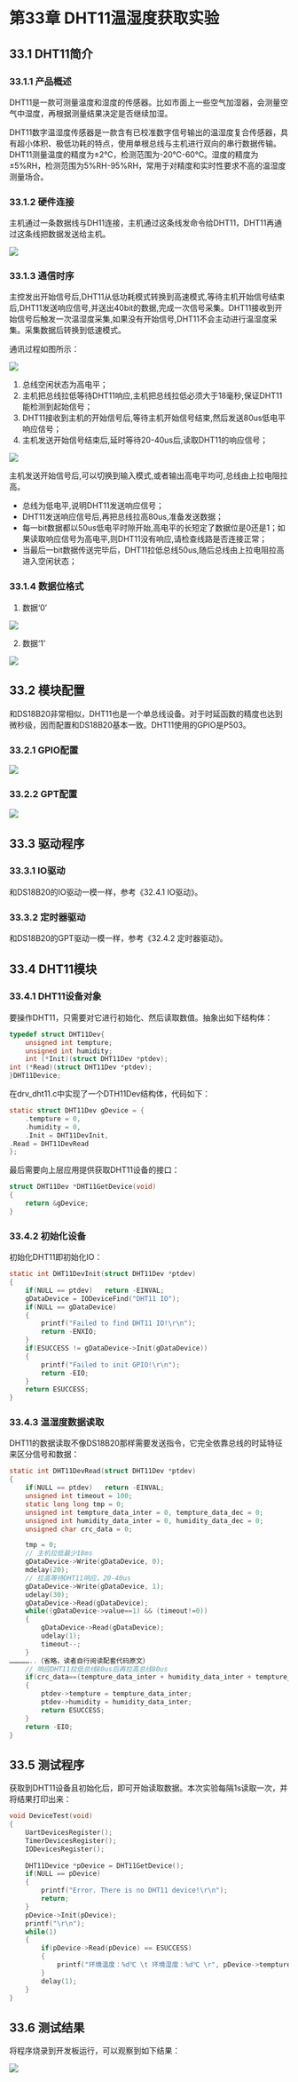 # 第33章 DHT11温湿度获取实验

## 33.1 DHT11简介

### 33.1.1 产品概述

DHT11是一款可测量温度和湿度的传感器。比如市面上一些空气加湿器，会测量空气中湿度，再根据测量结果决定是否继续加湿。

DHT11数字温湿度传感器是一款含有已校准数字信号输出的温湿度复合传感器，具有超小体积、极低功耗的特点，使用单根总线与主机进行双向的串行数据传输。DHT11测量温度的精度为±2℃，检测范围为-20℃-60℃。湿度的精度为±5%RH，检测范围为5%RH-95%RH，常用于对精度和实时性要求不高的温湿度测量场合。

### 33.1.2 硬件连接

主机通过一条数据线与DH11连接，主机通过这条线发命令给DHT11，DHT11再通过这条线把数据发送给主机。

![](http://photos.100ask.net/renesas-docs/DShanMCU_RA6M5/object_oriented_module_programming_method_in_ARM_embedded_system/chapter-32\image1.png) 

### 33.1.3 通信时序

主控发出开始信号后,DHT11从低功耗模式转换到高速模式,等待主机开始信号结束后,DHT11发送响应信号,并送出40bit的数据,完成一次信号采集。DHT11接收到开始信号后触发一次温湿度采集,如果没有开始信号,DHT11不会主动进行温湿度采集。采集数据后转换到低速模式。

通讯过程如图所示：

![](http://photos.100ask.net/renesas-docs/DShanMCU_RA6M5/object_oriented_module_programming_method_in_ARM_embedded_system/chapter-32\image2.png)  

1) 总线空闲状态为高电平；
2) 主机把总线拉低等待DHT11响应,主机把总线拉低必须大于18毫秒,保证DHT11能检测到起始信号；
3) DHT11接收到主机的开始信号后,等待主机开始信号结束,然后发送80us低电平响应信号；
4) 主机发送开始信号结束后,延时等待20-40us后,读取DHT11的响应信号；

![](http://photos.100ask.net/renesas-docs/DShanMCU_RA6M5/object_oriented_module_programming_method_in_ARM_embedded_system/chapter-32\image3.png)  

主机发送开始信号后,可以切换到输入模式,或者输出高电平均可,总线由上拉电阻拉高。

- 总线为低电平,说明DHT11发送响应信号；
- DHT11发送响应信号后,再把总线拉高80us,准备发送数据；
- 每一bit数据都以50us低电平时隙开始,高电平的长短定了数据位是0还是1；如果读取响应信号为高电平,则DHT11没有响应,请检查线路是否连接正常；
- 当最后一bit数据传送完毕后，DHT11拉低总线50us,随后总线由上拉电阻拉高进入空闲状态；

### 33.1.4 数据位格式

1. 数据‘0’

![](http://photos.100ask.net/renesas-docs/DShanMCU_RA6M5/object_oriented_module_programming_method_in_ARM_embedded_system/chapter-32\image4.png)  

2. 数据‘1’

![](http://photos.100ask.net/renesas-docs/DShanMCU_RA6M5/object_oriented_module_programming_method_in_ARM_embedded_system/chapter-32\image5.png)  

 

## 33.2 模块配置

和DS18B20非常相似，DHT11也是一个单总线设备。对于时延函数的精度也达到微秒级，因而配置和DS18B20基本一致。DHT11使用的GPIO是P503。

### 33.2.1 GPIO配置

![](http://photos.100ask.net/renesas-docs/DShanMCU_RA6M5/object_oriented_module_programming_method_in_ARM_embedded_system/chapter-32\image6.png)  

### 33.2.2 GPT配置

 ![](http://photos.100ask.net/renesas-docs/DShanMCU_RA6M5/object_oriented_module_programming_method_in_ARM_embedded_system/chapter-32\image7.png)
## 33.3 驱动程序

### 33.3.1 IO驱动

和DS18B20的IO驱动一模一样，参考《32.4.1 IO驱动》。

### 33.3.2 定时器驱动

和DS18B20的GPT驱动一模一样，参考《32.4.2 定时器驱动》。

## 33.4 DHT11模块

### 33.4.1 DHT11设备对象

要操作DHT11，只需要对它进行初始化、然后读取数值。抽象出如下结构体：

```c
typedef struct DHT11Dev{
    unsigned int tempture;
    unsigned int humidity;
    int (*Init)(struct DHT11Dev *ptdev);
int (*Read)(struct DHT11Dev *ptdev);
}DHT11Device;
```

在drv_dht11.c中实现了一个DTH11Dev结构体，代码如下：

```c
static struct DHT11Dev gDevice = {
    .tempture = 0,
    .humidity = 0,
    .Init = DHT11DevInit,
.Read = DHT11DevRead
};
```

最后需要向上层应用提供获取DHT11设备的接口：

```c
struct DHT11Dev *DHT11GetDevice(void)
{
    return &gDevice;
}
```

### 33.4.2 初始化设备

初始化DHT11即初始化IO：

```c
static int DHT11DevInit(struct DHT11Dev *ptdev)
{
    if(NULL == ptdev)   return -EINVAL;
    gDataDevice = IODeviceFind("DHT11 IO");
    if(NULL == gDataDevice)
    {
        printf("Failed to find DHT11 IO!\r\n");
        return -ENXIO;
    }
    if(ESUCCESS != gDataDevice->Init(gDataDevice))
    {
        printf("Failed to init GPIO!\r\n");
        return -EIO;
    }
    return ESUCCESS;
}
```

### 33.4.3 温湿度数据读取

DHT11的数据读取不像DS18B20那样需要发送指令，它完全依靠总线的时延特征来区分信号和数据：

```c
static int DHT11DevRead(struct DHT11Dev *ptdev)
{
    if(NULL == ptdev)   return -EINVAL;
    unsigned int timeout = 100;
    static long long tmp = 0;
    unsigned int tempture_data_inter = 0, tempture_data_dec = 0;
    unsigned int humidity_data_inter = 0, humidity_data_dec = 0;
    unsigned char crc_data = 0;

    tmp = 0;
    // 主机拉低最少18ms
    gDataDevice->Write(gDataDevice, 0);
    mdelay(20);
    // 拉高等待DHT11响应，20-40us
    gDataDevice->Write(gDataDevice, 1);
    udelay(30);
    gDataDevice->Read(gDataDevice);
    while((gDataDevice->value==1) && (timeout!=0))
    {
        gDataDevice->Read(gDataDevice);
        udelay(1);
        timeout--;
    }
……………..（省略，读者自行阅读配套代码原文）
    // 响应DHT11拉低总线80us后再拉高总线80us
    if(crc_data==(tempture_data_inter + humidity_data_inter + tempture_data_dec + humidity_data_dec))
    {
        ptdev->tempture = tempture_data_inter;
        ptdev->humidity = humidity_data_inter;
        return ESUCCESS;
    }
    return -EIO;
}
```

## 33.5 测试程序

获取到DHT11设备且初始化后，即可开始读取数据。本次实验每隔1s读取一次，并将结果打印出来：

```c
void DeviceTest(void)
{
    UartDevicesRegister();
    TimerDevicesRegister();
    IODevicesRegister();
    
    DHT11Device *pDevice = DHT11GetDevice();
    if(NULL == pDevice)
    {
        printf("Error. There is no DHT11 device!\r\n");
        return;
    }
    pDevice->Init(pDevice);
    printf("\r\n");
    while(1)
    {
        if(pDevice->Read(pDevice) == ESUCCESS)
        {
            printf("环境温度：%d℃ \t 环境湿度：%d℃ \r", pDevice->tempture, pDevice->humidity);
        }
        delay(1);
    }
}
```

## 33.6 测试结果

将程序烧录到开发板运行，可以观察到如下结果：

![](http://photos.100ask.net/renesas-docs/DShanMCU_RA6M5/object_oriented_module_programming_method_in_ARM_embedded_system/chapter-32\image8.png)